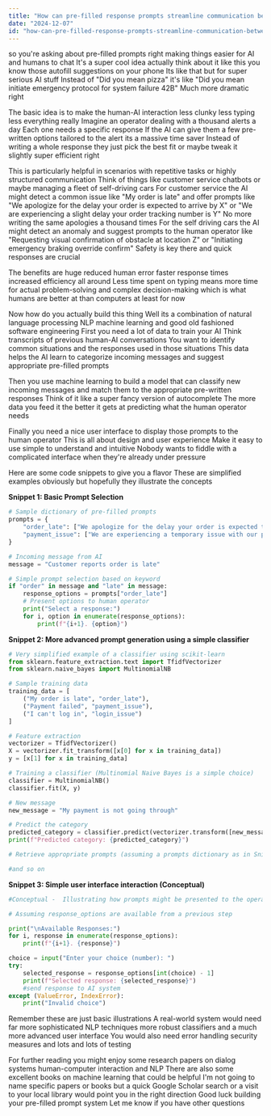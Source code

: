 ```yaml
---
title: "How can pre-filled response prompts streamline communication between AI systems and human operators?"
date: "2024-12-07"
id: "how-can-pre-filled-response-prompts-streamline-communication-between-ai-systems-and-human-operators"
---
```


 so you're asking about pre-filled prompts right making things easier for AI and humans to chat  It's a super cool idea actually think about it like this you know those autofill suggestions on your phone  Its like that but for super serious AI stuff  Instead of "Did you mean pizza" it's like "Did you mean initiate emergency protocol for system failure 42B"  Much more dramatic right

The basic idea is to make the human-AI interaction less clunky less typing less everything really  Imagine an operator dealing with a thousand alerts a day  Each one needs a specific response  If the AI can give them a few pre-written options tailored to the alert its a massive time saver  Instead of writing a whole response they just pick the best fit or maybe tweak it slightly super efficient right

This is particularly helpful in scenarios with repetitive tasks or highly structured communication  Think of things like customer service chatbots or maybe managing a fleet of self-driving cars  For customer service the AI might detect a common issue like "My order is late" and offer prompts like "We apologize for the delay your order is expected to arrive by X" or "We are experiencing a slight delay your order tracking number is Y"  No more writing the same apologies a thousand times  For the self driving cars the AI might detect an anomaly and suggest prompts to the human operator like "Requesting visual confirmation of obstacle at location Z" or "Initiating emergency braking override confirm"  Safety is key there and quick responses are crucial

The benefits are huge reduced human error faster response times increased efficiency all around  Less time spent on typing means more time for actual problem-solving and complex decision-making which is what humans are better at than computers at least for now

Now how do you actually build this thing Well its a combination of natural language processing NLP machine learning and good old fashioned software engineering  First you need a lot of data to train your AI  Think transcripts of previous human-AI conversations  You want to identify common situations and the responses used in those situations  This data helps the AI learn to categorize incoming messages and suggest appropriate pre-filled prompts

Then you use machine learning to build a model that can classify new incoming messages and match them to the appropriate pre-written responses  Think of it like a super fancy version of autocomplete  The more data you feed it the better it gets at predicting what the human operator needs

Finally you need a nice user interface to display those prompts to the human operator  This is all about design and user experience  Make it easy to use simple to understand and intuitive  Nobody wants to fiddle with a complicated interface when they're already under pressure


Here are some code snippets to give you a flavor  These are simplified examples obviously but hopefully they illustrate the concepts



**Snippet 1:  Basic Prompt Selection**

```python
# Sample dictionary of pre-filled prompts
prompts = {
    "order_late": ["We apologize for the delay your order is expected to arrive by {time}", "We are experiencing a slight delay your order tracking number is {tracking_number}"],
    "payment_issue": ["We are experiencing a temporary issue with our payment system please try again later", "Please contact customer support at {phone_number} for assistance"]
}

# Incoming message from AI
message = "Customer reports order is late"

# Simple prompt selection based on keyword
if "order" in message and "late" in message:
    response_options = prompts["order_late"]
    # Present options to human operator
    print("Select a response:")
    for i, option in enumerate(response_options):
        print(f"{i+1}. {option}")


```


**Snippet 2:  More advanced prompt generation using a simple classifier**


```python
# Very simplified example of a classifier using scikit-learn
from sklearn.feature_extraction.text import TfidfVectorizer
from sklearn.naive_bayes import MultinomialNB

# Sample training data
training_data = [
    ("My order is late", "order_late"),
    ("Payment failed", "payment_issue"),
    ("I can't log in", "login_issue")
]

# Feature extraction
vectorizer = TfidfVectorizer()
X = vectorizer.fit_transform([x[0] for x in training_data])
y = [x[1] for x in training_data]

# Training a classifier (Multinomial Naive Bayes is a simple choice)
classifier = MultinomialNB()
classifier.fit(X, y)

# New message
new_message = "My payment is not going through"

# Predict the category
predicted_category = classifier.predict(vectorizer.transform([new_message]))[0]
print(f"Predicted category: {predicted_category}")

# Retrieve appropriate prompts (assuming a prompts dictionary as in Snippet 1)

#and so on

```

**Snippet 3:  Simple user interface interaction (Conceptual)**


```python
#Conceptual -  Illustrating how prompts might be presented to the operator

# Assuming response_options are available from a previous step

print("\nAvailable Responses:")
for i, response in enumerate(response_options):
    print(f"{i+1}. {response}")

choice = input("Enter your choice (number): ")
try:
    selected_response = response_options[int(choice) - 1]
    print(f"Selected response: {selected_response}")
    #send response to AI system
except (ValueError, IndexError):
    print("Invalid choice")

```


Remember these are just basic illustrations  A real-world system would need far more sophisticated NLP techniques more robust classifiers and a much more advanced user interface  You would also need error handling security measures and lots and lots of testing


For further reading you might enjoy some research papers on  dialog systems human-computer interaction and NLP  There are also some excellent books on machine learning that could be helpful  I'm not going to name specific papers or books but a quick Google Scholar search or a visit to your local library would point you in the right direction  Good luck building your pre-filled prompt system  Let me know if you have other questions
